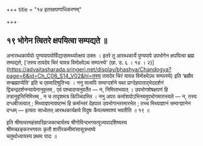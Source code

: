 +++
title = "१४ इतरक्षपणाधिकरणम्"

+++

## १९ भोगेन त्वितरे क्षपयित्वा सम्पद्यते ॥

अनारब्धकार्ययोः पुण्यपापयोर्विद्यासामर्थ्यात्क्षय उक्तः । इतरे तु आरब्धकार्ये पुण्यपापे उपभोगेन क्षपयित्वा ब्रह्म सम्पद्यते, [‘तस्य तावदेव चिरं यावन्न विमोक्ष्येऽथ सम्पत्स्ये’ (छा. उ. ६ । १४ । २)](https://advaitasharada.sringeri.net/display/bhashya/Chandogya?page=6&id=Ch_C06_S14_V02&hl=तस्य तावदेव चिरं यावन्न विमोक्ष्येऽथ सम्पत्स्ये) इति ‘ब्रह्मैव सन्ब्रह्माप्येति’ इति च एवमादिश्रुतिभ्यः । ननु सत्यपि सम्यग्दर्शने यथा प्राग्देहपाताद्भेददर्शनं द्विचन्द्रदर्शनन्यायेनानुवृत्तम् , एवं पश्चादप्यनुवर्तेत — न, निमित्ताभवात् । उपभोगशेषक्षपणं हि तत्रानुवृत्तिनिमित्तम् , न च तादृशमत्र किञ्चिदस्ति । ननु अपरः कर्माशयोऽभिनवमुपभोगमारप्स्यते — न, तस्य दग्धबीजत्वात् ; मिथ्याज्ञानावष्टम्भं हि कर्मान्तरं देहपात उपभोगान्तरमारभेत ; तच्च मिथ्याज्ञानं सम्यग्ज्ञानेन दग्धम् — इत्यतः साध्वेतत् आरब्धकार्यक्षये विदुषः कैवल्यमवश्यं भवतीति ॥ १९ ॥

इति श्रीमत्परमहंसपरिव्राजकाचार्यस्य श्रीगोविन्दभगवत्पूज्यपादशिष्यस्य  
श्रीमच्छङ्करभगवतः कृतौ शारीरकमीमांसासूत्रभाष्ये  
चतुर्थाध्यायस्य प्रथमः पादः ॥